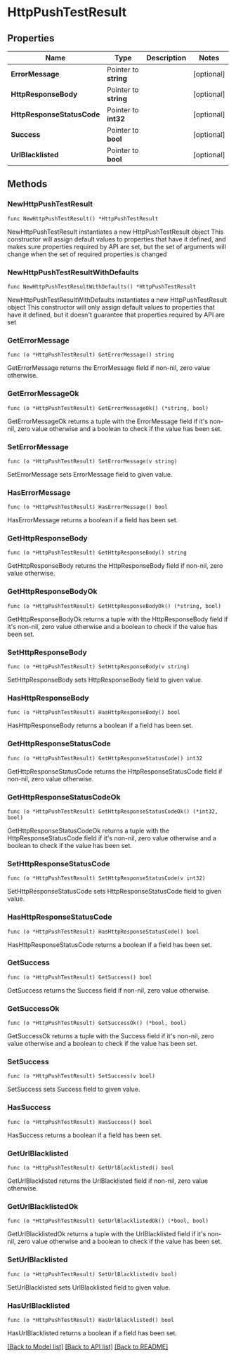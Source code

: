 # HttpPushTestResult

## Properties

Name | Type | Description | Notes
------------ | ------------- | ------------- | -------------
**ErrorMessage** | Pointer to **string** |  | [optional] 
**HttpResponseBody** | Pointer to **string** |  | [optional] 
**HttpResponseStatusCode** | Pointer to **int32** |  | [optional] 
**Success** | Pointer to **bool** |  | [optional] 
**UrlBlacklisted** | Pointer to **bool** |  | [optional] 

## Methods

### NewHttpPushTestResult

`func NewHttpPushTestResult() *HttpPushTestResult`

NewHttpPushTestResult instantiates a new HttpPushTestResult object
This constructor will assign default values to properties that have it defined,
and makes sure properties required by API are set, but the set of arguments
will change when the set of required properties is changed

### NewHttpPushTestResultWithDefaults

`func NewHttpPushTestResultWithDefaults() *HttpPushTestResult`

NewHttpPushTestResultWithDefaults instantiates a new HttpPushTestResult object
This constructor will only assign default values to properties that have it defined,
but it doesn't guarantee that properties required by API are set

### GetErrorMessage

`func (o *HttpPushTestResult) GetErrorMessage() string`

GetErrorMessage returns the ErrorMessage field if non-nil, zero value otherwise.

### GetErrorMessageOk

`func (o *HttpPushTestResult) GetErrorMessageOk() (*string, bool)`

GetErrorMessageOk returns a tuple with the ErrorMessage field if it's non-nil, zero value otherwise
and a boolean to check if the value has been set.

### SetErrorMessage

`func (o *HttpPushTestResult) SetErrorMessage(v string)`

SetErrorMessage sets ErrorMessage field to given value.

### HasErrorMessage

`func (o *HttpPushTestResult) HasErrorMessage() bool`

HasErrorMessage returns a boolean if a field has been set.

### GetHttpResponseBody

`func (o *HttpPushTestResult) GetHttpResponseBody() string`

GetHttpResponseBody returns the HttpResponseBody field if non-nil, zero value otherwise.

### GetHttpResponseBodyOk

`func (o *HttpPushTestResult) GetHttpResponseBodyOk() (*string, bool)`

GetHttpResponseBodyOk returns a tuple with the HttpResponseBody field if it's non-nil, zero value otherwise
and a boolean to check if the value has been set.

### SetHttpResponseBody

`func (o *HttpPushTestResult) SetHttpResponseBody(v string)`

SetHttpResponseBody sets HttpResponseBody field to given value.

### HasHttpResponseBody

`func (o *HttpPushTestResult) HasHttpResponseBody() bool`

HasHttpResponseBody returns a boolean if a field has been set.

### GetHttpResponseStatusCode

`func (o *HttpPushTestResult) GetHttpResponseStatusCode() int32`

GetHttpResponseStatusCode returns the HttpResponseStatusCode field if non-nil, zero value otherwise.

### GetHttpResponseStatusCodeOk

`func (o *HttpPushTestResult) GetHttpResponseStatusCodeOk() (*int32, bool)`

GetHttpResponseStatusCodeOk returns a tuple with the HttpResponseStatusCode field if it's non-nil, zero value otherwise
and a boolean to check if the value has been set.

### SetHttpResponseStatusCode

`func (o *HttpPushTestResult) SetHttpResponseStatusCode(v int32)`

SetHttpResponseStatusCode sets HttpResponseStatusCode field to given value.

### HasHttpResponseStatusCode

`func (o *HttpPushTestResult) HasHttpResponseStatusCode() bool`

HasHttpResponseStatusCode returns a boolean if a field has been set.

### GetSuccess

`func (o *HttpPushTestResult) GetSuccess() bool`

GetSuccess returns the Success field if non-nil, zero value otherwise.

### GetSuccessOk

`func (o *HttpPushTestResult) GetSuccessOk() (*bool, bool)`

GetSuccessOk returns a tuple with the Success field if it's non-nil, zero value otherwise
and a boolean to check if the value has been set.

### SetSuccess

`func (o *HttpPushTestResult) SetSuccess(v bool)`

SetSuccess sets Success field to given value.

### HasSuccess

`func (o *HttpPushTestResult) HasSuccess() bool`

HasSuccess returns a boolean if a field has been set.

### GetUrlBlacklisted

`func (o *HttpPushTestResult) GetUrlBlacklisted() bool`

GetUrlBlacklisted returns the UrlBlacklisted field if non-nil, zero value otherwise.

### GetUrlBlacklistedOk

`func (o *HttpPushTestResult) GetUrlBlacklistedOk() (*bool, bool)`

GetUrlBlacklistedOk returns a tuple with the UrlBlacklisted field if it's non-nil, zero value otherwise
and a boolean to check if the value has been set.

### SetUrlBlacklisted

`func (o *HttpPushTestResult) SetUrlBlacklisted(v bool)`

SetUrlBlacklisted sets UrlBlacklisted field to given value.

### HasUrlBlacklisted

`func (o *HttpPushTestResult) HasUrlBlacklisted() bool`

HasUrlBlacklisted returns a boolean if a field has been set.


[[Back to Model list]](../README.md#documentation-for-models) [[Back to API list]](../README.md#documentation-for-api-endpoints) [[Back to README]](../README.md)


